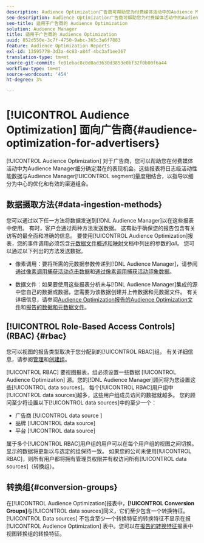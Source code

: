 ```yaml
---
description: Audience Optimization广告商可帮助您为付费媒体活动中的Audience Manager细分确定潜在的表现机会。 这些报表将日志级活动性能数据与Audience Manager细分量度相结合，以指导以细分为中心的优化和有效的渠道组合。
seo-description: Audience Optimization广告商可帮助您为付费媒体活动中的Audience Manager细分确定潜在的表现机会。 这些报表将日志级活动性能数据与Audience Manager细分量度相结合，以指导以细分为中心的优化和有效的渠道组合。
seo-title: 适用于广告商的 Audience Optimization
solution: Audience Manager
title: 适用于广告商的 Audience Optimization
uuid: 852d550e-3c7f-4750-9abc-365c3a6f7883
feature: Audience Optimization Reports
exl-id: 13595778-3d3a-4c83-a84f-4bc3af1ee367
translation-type: tm+mt
source-git-commit: fe01ebac8c0d0ad3630d3853e0bf32f0b00f6a44
workflow-type: tm+mt
source-wordcount: '454'
ht-degree: 3%

---
```


# [!UICONTROL Audience Optimization] 面向广告商{#audience-optimization-for-advertisers}

[!UICONTROL Audience Optimization] 对于广告商，您可以帮助您在付费媒体活动中为Audience Manager细分确定潜在的表现机会。这些报表将日志级活动性能数据与Audience Manager[!UICONTROL segment]量度相结合，以指导以细分为中心的优化和有效的渠道组合。

## 数据摄取方法{#data-ingestion-methods}

您可以通过以下任一方法将数据发送到[!DNL Audience Manager]以在这些报表中使用。 有时，客户会通过两种方法发送数据。 这有助于确保您的报告包含有关访客的最全面和准确的信息。 要使用[!UICONTROL Audience Optimization]报表，您的事件调用必须包含[元数据文件概述和映射](../../../reporting/audience-optimization-reports/metadata-files-intro/metadata-file-overview.md)文档中列出的参数的&#x200B;*all*。 您可以通过以下列出的方法发送数据。

* 像素调用：要将所需的元数据参数传递到[!DNL Audience Manager]，请参阅[通过像素调用捕获活动点击数据](../../../integration/media-data-integration/click-data-pixels.md)和[通过像素调用捕获活动印象数据](../../../integration/media-data-integration/impression-data-pixels.md)。

* 数据文件：如果要使用这些报表分析未与[!DNL Audience Manager]集成的源中您自己的数据或数据，您需要为该数据创建并上传数据和元数据文件。 有关详细信息，请参阅[Audience Optimization报告的Audience Optimization文件](../../../reporting/audience-optimization-reports/metadata-files-intro/datafiles-intro.md)和[报告的数据和元数据文件](../../../reporting/audience-optimization-reports/metadata-files-intro/metadata-files-intro.md)。

## [!UICONTROL Role-Based Access Controls] (RBAC)  {#rbac}

您可以视图的报告类型取决于您分配到的[!UICONTROL RBAC]组。 有关详细信息，请参阅[管理](../../../features/administration/administration-overview.md)和[创建组](../../../features/administration/administration-overview.md#create-group)。

[!UICONTROL RBAC] 要视图报表，组必须设置一些数据 [!UICONTROL Audience Optimization] 源。您的[!DNL Audience Manager]顾问将为您设置这些[!UICONTROL data sources]。 每个[!UICONTROL RBAC]用户组中[!UICONTROL data sources]越多，这些用户组成员访问的数据就越多。 您的顾问至少将设置以下[!UICONTROL data sources]中的至少一个：

* 广告商 [!UICONTROL data source ]
* 品牌 [!UICONTROL data source]
* 平台 [!UICONTROL data source]

属于多个[!UICONTROL RBAC]用户组的用户可以在每个用户组的视图之间切换。 显示的数据将更新以与选定的组保持一致。 如果您的公司未使用[!UICONTROL RBAC]，则所有用户都将拥有管理员权限并有权访问所有[!UICONTROL data sources]（转换组）。

## 转换组{#conversion-groups}

在[!UICONTROL Audience Optimization]报表中，**[!UICONTROL Conversion Groups]**&#x200B;与[!UICONTROL data sources]同义，它们至少包含一个转换特征。 [!UICONTROL Data sources] 不包含至少一个转换特征的转换特征不显示在报 [!UICONTROL Audience Optimization] 表中。您可以在[报告的转换特征](../../../reporting/audience-optimization-reports/aor-advertisers/reported-conversion-traits.md)报表中视图转换组的转换特征。
